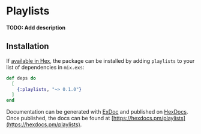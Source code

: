 # Playlists

**TODO: Add description**

## Installation

If [available in Hex](https://hex.pm/docs/publish), the package can be installed
by adding `playlists` to your list of dependencies in `mix.exs`:

```elixir
def deps do
  [
    {:playlists, "~> 0.1.0"}
  ]
end
```

Documentation can be generated with [ExDoc](https://github.com/elixir-lang/ex_doc)
and published on [HexDocs](https://hexdocs.pm). Once published, the docs can
be found at [https://hexdocs.pm/playlists](https://hexdocs.pm/playlists).

